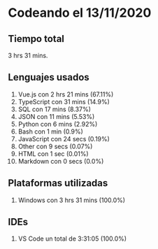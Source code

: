 # Codeando el 13/11/2020

## Tiempo total
3 hrs 31 mins.

## Lenguajes usados
1. Vue.js con 2 hrs 21 mins (67.11%)
1. TypeScript con 31 mins (14.9%)
1. SQL con 17 mins (8.37%)
1. JSON con 11 mins (5.53%)
1. Python con 6 mins (2.92%)
1. Bash con 1 min (0.9%)
1. JavaScript con 24 secs (0.19%)
1. Other con 9 secs (0.07%)
1. HTML con 1 sec (0.01%)
1. Markdown con 0 secs (0.0%)

## Plataformas utilizadas
1. Windows con 3 hrs 31 mins (100.0%)

## IDEs
1. VS Code un total de 3:31:05 (100.0%)
